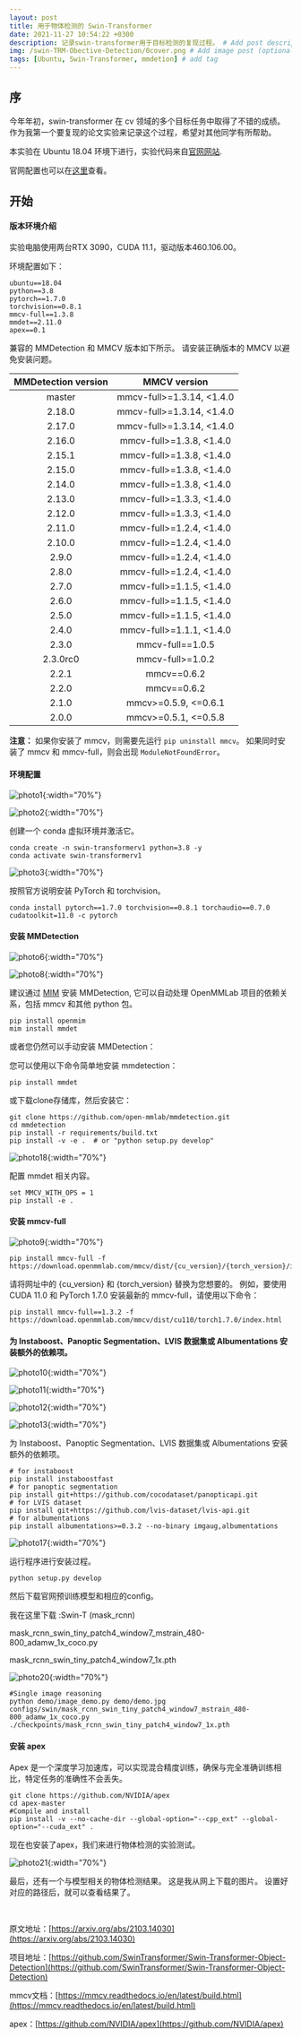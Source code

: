 ```yaml
---
layout: post
title: 用于物体检测的 Swin-Transformer
date: 2021-11-27 10:54:22 +0300
description: 记录swin-transformer用于目标检测的复现过程。 # Add post description (optional)
img: /swin-TRM-Obective-Detection/0cover.png # Add image post (optional)
tags: [Ubuntu, Swin-Transformer, mmdetion] # add tag
---
```


## 序
今年年初，swin-transformer 在 cv 领域的多个目标任务中取得了不错的成绩。 作为我第一个要复现的论文实验来记录这个过程，希望对其他同学有所帮助。

本实验在 Ubuntu 18.04 环境下进行，实验代码来自[官网网站](https://github.com/SwinTransformer/Swin-Transformer-Object-Detection).

官网配置也可以在[这里](https://github.com/open-mmlab/mmdetection/blob/master/docs/get_started.md)查看。

## 开始

#### 版本环境介绍

实验电脑使用两台RTX 3090，CUDA 11.1，驱动版本460.106.00。

环境配置如下：
```shell
ubuntu==18.04
python==3.8
pytorch==1.7.0
torchvision==0.8.1
mmcv-full==1.3.8
mmdet==2.11.0
apex==0.1
```

兼容的 MMDetection 和 MMCV 版本如下所示。 请安装正确版本的 MMCV 以避免安装问题。 

| MMDetection version |    MMCV version     |
|:-------------------:|:-------------------:|
| master              | mmcv-full>=1.3.14, <1.4.0 |
| 2.18.0              | mmcv-full>=1.3.14, <1.4.0 |
| 2.17.0              | mmcv-full>=1.3.14, <1.4.0 |
| 2.16.0              | mmcv-full>=1.3.8, <1.4.0 |
| 2.15.1              | mmcv-full>=1.3.8, <1.4.0 |
| 2.15.0              | mmcv-full>=1.3.8, <1.4.0 |
| 2.14.0              | mmcv-full>=1.3.8, <1.4.0 |
| 2.13.0              | mmcv-full>=1.3.3, <1.4.0 |
| 2.12.0              | mmcv-full>=1.3.3, <1.4.0 |
| 2.11.0              | mmcv-full>=1.2.4, <1.4.0 |
| 2.10.0              | mmcv-full>=1.2.4, <1.4.0 |
| 2.9.0               | mmcv-full>=1.2.4, <1.4.0 |
| 2.8.0               | mmcv-full>=1.2.4, <1.4.0 |
| 2.7.0               | mmcv-full>=1.1.5, <1.4.0 |
| 2.6.0               | mmcv-full>=1.1.5, <1.4.0 |
| 2.5.0               | mmcv-full>=1.1.5, <1.4.0 |
| 2.4.0               | mmcv-full>=1.1.1, <1.4.0 |
| 2.3.0               | mmcv-full==1.0.5    |
| 2.3.0rc0            | mmcv-full>=1.0.2    |
| 2.2.1               | mmcv==0.6.2         |
| 2.2.0               | mmcv==0.6.2         |
| 2.1.0               | mmcv>=0.5.9, <=0.6.1|
| 2.0.0               | mmcv>=0.5.1, <=0.5.8|

**注意：** 如果你安装了 mmcv，则需要先运行 `pip uninstall mmcv`。
如果同时安装了 mmcv 和 mmcv-full，则会出现 `ModuleNotFoundError`。 

#### 环境配置
![photo1]({{site.baseurl}}/assets/img/swin-TRM-Obective-Detection/1.png){:width="70%"}

![photo2]({{site.baseurl}}/assets/img/swin-TRM-Obective-Detection/2.png){:width="70%"}

创建一个 conda 虚拟环境并激活它。
```shell
conda create -n swin-transformerv1 python=3.8 -y
conda activate swin-transformerv1
```

![photo3]({{site.baseurl}}/assets/img/swin-TRM-Obective-Detection/3.png){:width="70%"}

按照官方说明安装 PyTorch 和 torchvision。
```shell
conda install pytorch==1.7.0 torchvision==0.8.1 torchaudio==0.7.0 cudatoolkit=11.0 -c pytorch
```

#### 安装 MMDetection
![photo6]({{site.baseurl}}/assets/img/swin-TRM-Obective-Detection/6.png){:width="70%"}

![photo8]({{site.baseurl}}/assets/img/swin-TRM-Obective-Detection/8.png){:width="70%"}

建议通过 [MIM](https://github.com/open-mmlab/mim) 安装 MMDetection, 它可以自动处理 OpenMMLab 项目的依赖关系，包括 mmcv 和其他 python 包。
```shell
pip install openmim
mim install mmdet
```
或者您仍然可以手动安装 MMDetection：

您可以使用以下命令简单地安装 mmdetection：
```shell
pip install mmdet
```

或下载clone存储库，然后安装它：
```shell
git clone https://github.com/open-mmlab/mmdetection.git
cd mmdetection
pip install -r requirements/build.txt
pip install -v -e .  # or "python setup.py develop"
```
![photo18]({{site.baseurl}}/assets/img/swin-TRM-Obective-Detection/18.png){:width="70%"}

配置 mmdet 相关内容。
```shell
set MMCV_WITH_OPS = 1
pip install -e .
```

#### 安装 mmcv-full
![photo9]({{site.baseurl}}/assets/img/swin-TRM-Obective-Detection/9.png){:width="70%"}

```shell
pip install mmcv-full -f https://download.openmmlab.com/mmcv/dist/{cu_version}/{torch_version}/index.html
```

请将网址中的 {cu_version} 和 {torch_version} 替换为您想要的。 例如，要使用 CUDA 11.0 和 PyTorch 1.7.0 安装最新的 mmcv-full，请使用以下命令：
```shell
pip install mmcv-full==1.3.2 -f https://download.openmmlab.com/mmcv/dist/cu110/torch1.7.0/index.html
```

#### 为 Instaboost、Panoptic Segmentation、LVIS 数据集或 Albumentations 安装额外的依赖项。
![photo10]({{site.baseurl}}/assets/img/swin-TRM-Obective-Detection/10.png){:width="70%"}

![photo11]({{site.baseurl}}/assets/img/swin-TRM-Obective-Detection/11.png){:width="70%"}

![photo12]({{site.baseurl}}/assets/img/swin-TRM-Obective-Detection/12.png){:width="70%"}

![photo13]({{site.baseurl}}/assets/img/swin-TRM-Obective-Detection/13.png){:width="70%"}

为 Instaboost、Panoptic Segmentation、LVIS 数据集或 Albumentations 安装额外的依赖项。
```shell
# for instaboost
pip install instaboostfast
# for panoptic segmentation
pip install git+https://github.com/cocodataset/panopticapi.git
# for LVIS dataset
pip install git+https://github.com/lvis-dataset/lvis-api.git
# for albumentations
pip install albumentations>=0.3.2 --no-binary imgaug,albumentations
```

![photo17]({{site.baseurl}}/assets/img/swin-TRM-Obective-Detection/17.png){:width="70%"}

运行程序进行安装过程。
```shell
python setup.py develop
```

然后下载官网预训练模型和相应的config。

我在这里下载 :Swin-T (mask_rcnn)

mask_rcnn_swin_tiny_patch4_window7_mstrain_480-800_adamw_1x_coco.py

mask_rcnn_swin_tiny_patch4_window7_1x.pth

![photo20]({{site.baseurl}}/assets/img/swin-TRM-Obective-Detection/20.png){:width="70%"}
```shell
#Single image reasoning
python demo/image_demo.py demo/demo.jpg configs/swin/mask_rcnn_swin_tiny_patch4_window7_mstrain_480-800_adamw_1x_coco.py ./checkpoints/mask_rcnn_swin_tiny_patch4_window7_1x.pth
```

#### 安装 apex
Apex 是一个深度学习加速库，可以实现混合精度训练，确保与完全准确训练相比，特定任务的准确性不会丢失。
```shell
git clone https://github.com/NVIDIA/apex
cd apex-master
#Compile and install
pip install -v --no-cache-dir --global-option="--cpp_ext" --global-option="--cuda_ext" .
```

现在也安装了apex，我们来进行物体检测的实验测试。

![photo21]({{site.baseurl}}/assets/img/swin-TRM-Obective-Detection/21.png){:width="70%"}

最后，还有一个与模型相关的物体检测结果。 这是我从网上下载的图片。 设置好对应的路径后，就可以查看结果了。 

<br />

原文地址：[https://arxiv.org/abs/2103.14030](https://arxiv.org/abs/2103.14030)

项目地址：[https://github.com/SwinTransformer/Swin-Transformer-Object-Detection](https://github.com/SwinTransformer/Swin-Transformer-Object-Detection)

mmcv文档：[https://mmcv.readthedocs.io/en/latest/build.html](https://mmcv.readthedocs.io/en/latest/build.html)

apex：[https://github.com/NVIDIA/apex](https://github.com/NVIDIA/apex)